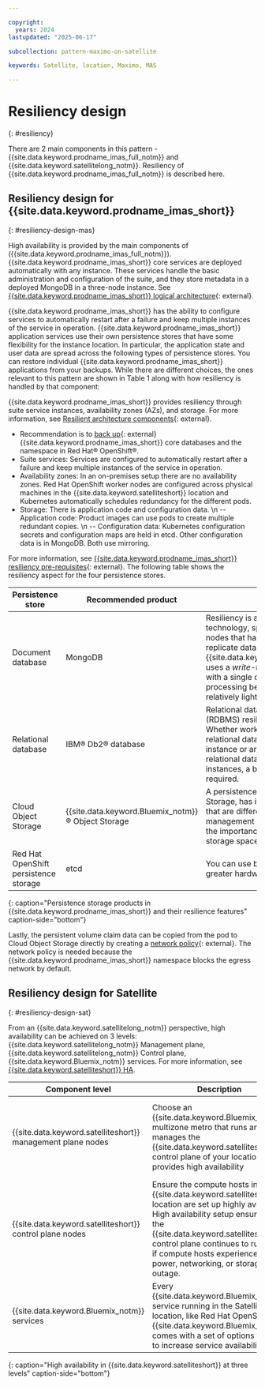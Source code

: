 ```yaml
---

copyright:
  years: 2024
lastupdated: "2025-06-17"

subcollection: pattern-maximo-on-satellite

keywords: Satellite, location, Maximo, MAS

---
```


# Resiliency design
{: #resiliency}

There are 2 main components in this pattern - {{site.data.keyword.prodname_imas_full_notm}} and {{site.data.keyword.satellitelong_notm}}. Resiliency of {{site.data.keyword.prodname_imas_full_notm}} is described here.

## Resiliency design for {{site.data.keyword.prodname_imas_short}}
{: #resiliency-design-mas}

High availability is provided by the main components of ({{site.data.keyword.prodname_imas_full_notm}}). {{site.data.keyword.prodname_imas_short}} core services are deployed automatically with any instance. These services handle the basic administration and configuration of the suite, and they store metadata in a deployed MongoDB in a three-node instance. See [{{site.data.keyword.prodname_imas_short}} logical architecture](https://www.ibm.com/docs/en/masv-and-l/cd?topic=availability-logical-architecture){: external}.

{{site.data.keyword.prodname_imas_short}} has the ability to configure services to automatically restart after a failure and keep multiple instances of the service in operation. {{site.data.keyword.prodname_imas_short}} application services use their own persistence stores that have some flexibility for the instance location. In particular, the application state and user data are spread across the following types of persistence stores. You can restore individual {{site.data.keyword.prodname_imas_short}} applications from your backups. While there are different choices, the ones relevant to this pattern are shown in Table 1 along with how resiliency is handled by that component:

{{site.data.keyword.prodname_imas_short}} provides resiliency through suite service instances, availability zones (AZs), and storage. For more information, see [Resilient architecture components](https://www.ibm.com/docs/en/masv-and-l/cd?topic=availability-resilient-architecture-components){: external}.
- Recommendation is to [back up](www.ibm.com/docs/en/mas-cd/continuous-delivery?topic=suite-maximo-application-core){: external} {{site.data.keyword.prodname_imas_short}} core databases and the namespace in Red Hat® OpenShift®.
- Suite services: Services are configured to automatically restart after a failure and keep multiple instances of the service in operation.
- Availability zones: In an on-premises setup there are no availability zones. Red Hat OpenShift worker nodes are configured across physical machines in the {{site.data.keyword.satelliteshort}} location and Kubernetes automatically schedules redundancy for the different pods.
- Storage: There is application code and configuration data. \n -- Application code: Product images can use pods to create multiple redundant copies. \n -- Configuration data: Kubernetes configuration secrets and configuration maps are held in etcd. Other configuration data is in MongoDB. Both use mirroring.

For more information, see [{{site.data.keyword.prodname_imas_short}} resiliency pre-requisites](https://www.ibm.com/docs/en/masv-and-l/cd?topic=availability-resilient-architecture-components#concept_lpr_mxk_nwb__title__5){: external}. The following table shows the resiliency aspect for the four persistence stores.

 Persistence store | Recommended product | Resiliency |
|---|---|---|
| Document database | MongoDB | Resiliency is achieved by MongoDB technology, specifically using multiple nodes that handle connections and replicate data between the nodes. {{site.data.keyword.prodname_imas_short}} uses a *write-to-primary-only* approach with a single data shared to simplify processing because this database has a relatively light transaction load. |
| Relational database | IBM® Db2® database | Relational database management system (RDBMS) resilience features are used. Whether workloads share a single relational database management system instance or are spread across multiple relational database management system instances, a backup scheduling strategy is required. |
| Cloud Object Storage | {{site.data.keyword.Bluemix_notm}}® Object Storage | A persistence store like Cloud Object Storage, has its own resilinece processes that are different from a relational database management system. You must consider the importance of data content versus storage space expense. |
| Red Hat OpenShift persistence storage | etcd | You can use built-in redundancy for greater hardware protection. |
{: caption="Persistence storage products in {{site.data.keyword.prodname_imas_short}} and their resilience features" caption-side="bottom"}

Lastly, the persistent volume claim data can be copied from the pod to Cloud Object Storage directly by creating a [network policy](https://www.ibm.com/docs/en/masv-and-l/cd?topic=pv-backing-up-persistent-volume-claim-data-cloud-object-storage){: external}. The network policy is needed because the {{site.data.keyword.prodname_imas_short}} namespace blocks the egress network by default.


## Resiliency design for Satellite
{: #resiliency-design-sat}

From an {{site.data.keyword.satellitelong_notm}} perspective, high availability can be achieved on 3 levels: {{site.data.keyword.satellitelong_notm}} Management plane, {{site.data.keyword.satellitelong_notm}} Control plane, {{site.data.keyword.Bluemix_notm}} services. For more information, see [{{site.data.keyword.satelliteshort}} HA](/docs/satellite?topic=satellite-sat-ha-dr).


| Component level | Description | Comments |
|---|---|---|
| {{site.data.keyword.satelliteshort}} management plane nodes | Choose an {{site.data.keyword.Bluemix_notm}} multizone metro that runs and manages the {{site.data.keyword.satelliteshort}} control plane of your location. IBM provides high availability | By default, the {{site.data.keyword.satelliteshort}} management plane is automatically set up with multiple instances and spread across multiple zones within the same {{site.data.keyword.Bluemix_notm}} multizone metro.|
| {{site.data.keyword.satelliteshort}} control plane nodes | Ensure the compute hosts in the {{site.data.keyword.satelliteshort}} location are set up highly available. High availability setup ensures that the {{site.data.keyword.satelliteshort}} control plane continues to run, even if compute hosts experience a power, networking, or storage outage. | Deploy compute hosts in multiples of 3. For this solution, 6 nodes are used. n\  Every compute host is on a separate physical host. |
| {{site.data.keyword.Bluemix_notm}} services | Every {{site.data.keyword.Bluemix_notm}} service running in the Satellite location, like Red Hat OpenShift on {{site.data.keyword.Bluemix_notm}}, comes with a set of options for how to increase service availability | Review the documentation of each service to find supported options. |
{: caption="High availability in {{site.data.keyword.satelliteshort}} at three levels" caption-side="bottom"}
